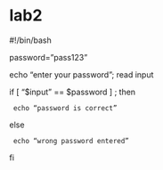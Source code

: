 # lab2

#!/bin/bash

password=”pass123”

echo “enter your password”; read input

if [ “$input” == $password ] ; then

     echo “password is correct”
     
else

     echo “wrong password entered”
     
fi
